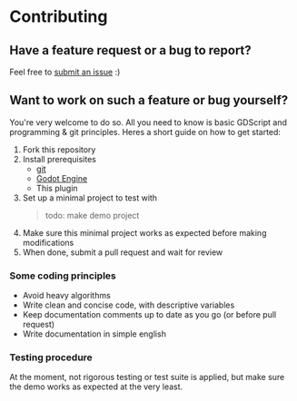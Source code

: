 # Contributing
## Have a feature request or a bug to report?
Feel free to [submit an issue](https://github.com/mikael-ros/picket/issues) :)

## Want to work on such a feature or bug yourself?
You're very welcome to do so. All you need to know is basic GDScript and programming & git principles. Heres a short guide on how to get started:

1. Fork this repository
2. Install prerequisites
    - [git](https://git-scm.com/)
    - [Godot Engine](https://godotengine.org/)
    - This plugin
3. Set up a minimal project to test with
    > todo: make demo project
4. Make sure this minimal project works as expected before making modifications
5. When done, submit a pull request and wait for review

### Some coding principles
- Avoid heavy algorithms
- Write clean and concise code, with descriptive variables
- Keep documentation comments up to date as you go (or before pull request)
- Write documentation in simple english

### Testing procedure
At the moment, not rigorous testing or test suite is applied, but make sure the demo works as expected at the very least.